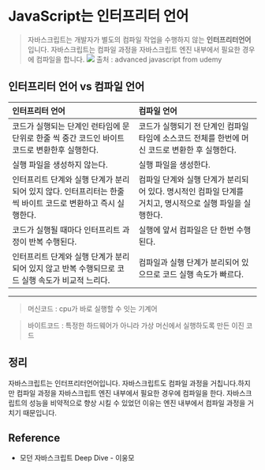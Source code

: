 # JavaScript는 인터프리터 언어

> 자바스크립트는 개발자가 별도의 컴파일 작업을 수행하지 않는 **인터프리터언어**입니다.
> 자바스크립트는 컴파일 과정을 자바스크립트 엔진 내부에서 필요한 경우에 컴파일을 합니다.
> ![](https://www.oowgnoj.dev/static/v8-enging-2b211a5c5ed456909513d08e4a18330c.png)
> 출처 : advanced javascript from udemy

## 인터프리터 언어 vs 컴파일 언어

| 인터프리터 언어                                                                                              | 컴파일 언어                                                                                              |
| :----------------------------------------------------------------------------------------------------------- | :------------------------------------------------------------------------------------------------------- |
| 코드가 실행되는 단계인 런타임에 문 단위로 한줄 씩 중간 코드인 바이트코드로 변환한후 실행한다.                | 코드가 실행되기 전 단계인 컴파일 타임에 소스코드 전체를 한번에 머신 코드로 변환한 후 실행한다.           |
| 실행 파일을 생성하지 않는다.                                                                                 | 실행 파일을 생성한다.                                                                                    |
| 인터프리트 단계와 실행 단계가 분리되어 있지 않다. 인터프리터는 한줄 씩 바이트 코드로 변환하고 즉시 실행한다. | 컴파일 단계와 실행 단계가 분리되어 있다. 명시적인 컴파일 단계를 거치고, 명시적으로 실행 파일을 실행한다. |
| 코드가 실행될 때마다 인터프리트 과정이 반복 수행된다.                                                        | 실행에 앞서 컴파일은 단 한번 수행된다.                                                                   |
| 인터프리트 단계와 실행 단계가 분리되어 있지 않고 반복 수행되므로 코드 실행 속도가 비교적 느리다.             | 컴파일과 실행 단계가 분리되어 있으므로 코드 실행 속도가 빠르다.                                          |

---

> 머신코드 : cpu가 바로 실행할 수 잇는 기계어

> 바이트코드 : 특정한 하드웨어가 아니라 가상 머신에서 실행하도록 만든 이진 코드

## 정리

자바스크립트는 인터프리터언어입니다.
자바스크립트도 컴파일 과정을 거칩니다.하지만 컴파일 과정을 자바스크립트 엔진 내부에서 필요한 경우에 컴파일을 한다.
자바스크립트의 성능을 비약적으로 향상 시킬 수 있었던 이유는 엔진 내부에서 컴파일 과정을 거치기 때문입니다.

## Reference

- 모던 자바스크립트 Deep Dive - 이웅모
